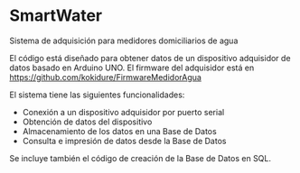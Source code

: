 # SmartWater
Sistema de adquisición para medidores domiciliarios de agua

El código está diseñado para obtener datos de un dispositivo adquisidor de datos basado en Arduino UNO.  El firmware del adquisidor está en https://github.com/kokidure/FirmwareMedidorAgua 

El sistema tiene las siguientes funcionalidades:
- Conexión a un dispositivo adquisidor por puerto serial
- Obtención de datos del dispositivo
- Almacenamiento de los datos en una Base de Datos
- Consulta e impresión de datos desde la Base de Datos

Se incluye también el código de creación de la Base de Datos en SQL.
